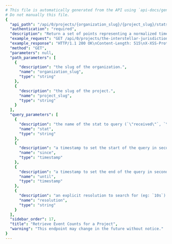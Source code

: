 ```yaml
---
# This file is automatically generated from the API using `api-docs/generate.py`
# Do not manually this file.
{
  "api_path": "/api/0/projects/{organization_slug}/{project_slug}/stats/", 
  "authentication": "required", 
  "description": "Return a set of points representing a normalized timestamp and the\nnumber of events seen in the period.\n\nQuery ranges are limited to Sentry's configured time-series\nresolutions.", 
  "example_request": "GET /api/0/projects/the-interstellar-jurisdiction/pump-station/stats/ HTTP/1.1\nHost: sentry.io\nAuthorization: Bearer {base64-encoded-key-here}", 
  "example_response": "HTTP/1.1 200 OK\nContent-Length: 515\nX-XSS-Protection: 1; mode=block\nContent-Language: en\nX-Content-Type-Options: nosniff\nVary: Accept-Language, Cookie\nAllow: GET, HEAD, OPTIONS\nX-Frame-Options: deny\nContent-Type: application/json\n\n[\n  [\n    1541440800.0, \n    1472\n  ], \n  [\n    1541444400.0, \n    970\n  ], \n  [\n    1541448000.0, \n    972\n  ], \n  [\n    1541451600.0, \n    858\n  ], \n  [\n    1541455200.0, \n    1548\n  ], \n  [\n    1541458800.0, \n    779\n  ], \n  [\n    1541462400.0, \n    784\n  ], \n  [\n    1541466000.0, \n    1764\n  ], \n  [\n    1541469600.0, \n    1712\n  ], \n  [\n    1541473200.0, \n    1288\n  ], \n  [\n    1541476800.0, \n    1049\n  ], \n  [\n    1541480400.0, \n    819\n  ], \n  [\n    1541484000.0, \n    1307\n  ], \n  [\n    1541487600.0, \n    699\n  ], \n  [\n    1541491200.0, \n    605\n  ], \n  [\n    1541494800.0, \n    499\n  ], \n  [\n    1541498400.0, \n    908\n  ], \n  [\n    1541502000.0, \n    1056\n  ], \n  [\n    1541505600.0, \n    963\n  ], \n  [\n    1541509200.0, \n    1254\n  ], \n  [\n    1541512800.0, \n    942\n  ], \n  [\n    1541516400.0, \n    626\n  ], \n  [\n    1541520000.0, \n    1123\n  ], \n  [\n    1541523600.0, \n    2204\n  ]\n]", 
  "method": "GET", 
  "parameters": null, 
  "path_parameters": [
    {
      "description": "the slug of the organization.", 
      "name": "organization_slug", 
      "type": "string"
    }, 
    {
      "description": "the slug of the project.", 
      "name": "project_slug", 
      "type": "string"
    }
  ], 
  "query_parameters": [
    {
      "description": "the name of the stat to query (`\"received\"`, `\"rejected\"`, `\"blacklisted\"`, `generated`)", 
      "name": "stat", 
      "type": "string"
    }, 
    {
      "description": "a timestamp to set the start of the query in seconds since UNIX epoch.", 
      "name": "since", 
      "type": "timestamp"
    }, 
    {
      "description": "a timestamp to set the end of the query in seconds since UNIX epoch.", 
      "name": "until", 
      "type": "timestamp"
    }, 
    {
      "description": "an explicit resolution to search for (eg: `10s`).  This should not be used unless you are familiar with Sentry's internals as it's restricted to pre-defined values.", 
      "name": "resolution", 
      "type": "string"
    }
  ], 
  "sidebar_order": 17, 
  "title": "Retrieve Event Counts for a Project", 
  "warning": "This endpoint may change in the future without notice."
}
---
```

